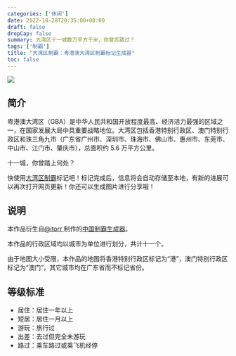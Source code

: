 ```yaml
---
categories: ['休闲']
date: 2022-10-28T20:35:00+08:00
draft: false
dropCap: false
summary: 大湾区十一城数万平方千米，你曾否踏过？
tags: ['制霸']
title: "大湾区制霸：粤港澳大湾区制霸标记生成器"
toc: false
---
```


[![](/images/GBA-ex/GBA-ex.jpg)](https://gba-ex.netlify.app/)

## 简介

粤港澳大湾区（GBA）是中华人民共和国开放程度最高、经济活力最强的区域之一，在国家发展大局中具重要战略地位。大湾区包括香港特别行政区、澳门特别行政区和珠三角九市（广东省广州市、深圳市、珠海市、佛山市、惠州市、东莞市、中山市、江门市、肇庆市），总面积约 $5.6$ 万平方公里。

十一城，你曾踏上何处？

快使用[大湾区制霸](https://gba-ex.netlify.app/)标记吧！标记完成后，信息将会自动存储至本地，有新的进展可以再次打开网页更新！你还可以生成图片进行分享哦！

## 说明

本作品衍生自[@itorr ](https://i.magiconch.com/)制作的[中国制霸生成器](https://github.com/itorr/china-ex)。

本作品的行政区域均以城市为单位进行划分，共计十一个。

由于地图大小受限，本作品的地图将香港特别行政区标记为“港”，澳门特别行政区标记为“澳门”，其它城市均在广东省而不标记省份。

## 等级标准

- 居住：居住一年以上
- 短居：居住一月以上
- 游玩：旅行过
- 出差：去过但完全未游玩
- 路过：乘车路过或乘飞机经停